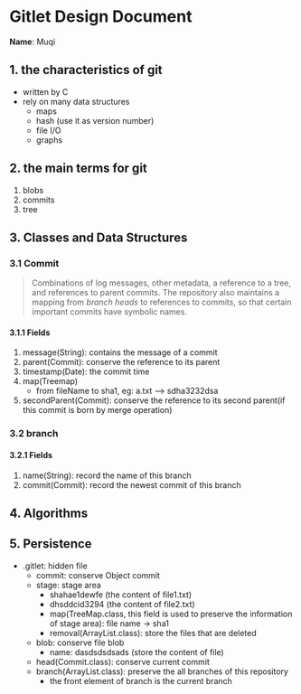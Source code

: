 # Gitlet Design Document

**Name**: Muqi

## 1. the characteristics of git
- written by C
- rely on many data structures
  - maps
  - hash (use it as version number)
  - file I/O
  - graphs

## 2. the main terms for git
1. blobs
2. commits
3. tree

## 3. Classes and Data Structures

### 3.1 Commit
> Combinations of log messages, other metadata, a reference to a tree, 
> and references to parent commits. The repository also maintains a mapping
> from *branch heads* to references to commits, so that certain important commits 
> have symbolic names.

#### 3.1.1 Fields

1. message(String): contains the message of a commit
2. parent(Commit): conserve the reference to its parent 
3. timestamp(Date): the commit time
4. map(Treemap)
   - from fileName to sha1, eg: a.txt --> sdha3232dsa
5. secondParent(Commit): conserve the reference to its second parent(if this commit is born by merge operation)

### 3.2 branch
#### 3.2.1 Fields
1. name(String): record the name of this branch
2. commit(Commit): record the newest commit of this branch


## 4. Algorithms

## 5. Persistence
- .gitlet: hidden file
  - commit: conserve Object commit
  - stage: stage area
    - shahae1dewfe (the content of file1.txt)
    - dhsddcid3294 (the content of file2.txt)
    - map(TreeMap.class, this field is used to preserve the information of stage area): file name -> sha1
    - removal(ArrayList.class): store the files that are deleted 
  - blob: conserve file blob
    - name: dasdsdsdsads (store the content of file)
  - head(Commit.class): conserve current commit
  - branch(ArrayList.class): preserve the all branches of this repository
    - the front element of branch is the current branch